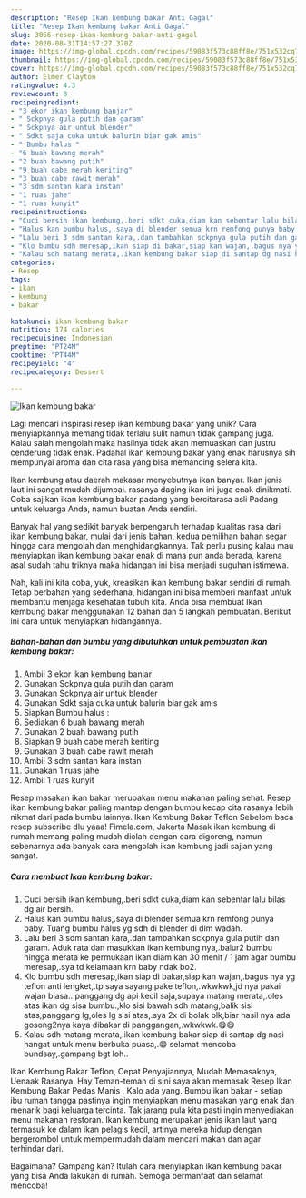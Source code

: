 ```yaml
---
description: "Resep Ikan kembung bakar Anti Gagal"
title: "Resep Ikan kembung bakar Anti Gagal"
slug: 3066-resep-ikan-kembung-bakar-anti-gagal
date: 2020-08-31T14:57:27.370Z
image: https://img-global.cpcdn.com/recipes/59083f573c88ff8e/751x532cq70/ikan-kembung-bakar-foto-resep-utama.jpg
thumbnail: https://img-global.cpcdn.com/recipes/59083f573c88ff8e/751x532cq70/ikan-kembung-bakar-foto-resep-utama.jpg
cover: https://img-global.cpcdn.com/recipes/59083f573c88ff8e/751x532cq70/ikan-kembung-bakar-foto-resep-utama.jpg
author: Elmer Clayton
ratingvalue: 4.3
reviewcount: 8
recipeingredient:
- "3 ekor ikan kembung banjar"
- " Sckpnya gula putih dan garam"
- " Sckpnya air untuk blender"
- " Sdkt saja cuka untuk balurin biar gak amis"
- " Bumbu halus "
- "6 buah bawang merah"
- "2 buah bawang putih"
- "9 buah cabe merah keriting"
- "3 buah cabe rawit merah"
- "3 sdm santan kara instan"
- "1 ruas jahe"
- "1 ruas kunyit"
recipeinstructions:
- "Cuci bersih ikan kembung,.beri sdkt cuka,diam kan sebentar lalu bilas dg air bersih."
- "Halus kan bumbu halus,.saya di blender semua krn remfong punya baby. Tuang bumbu halus yg sdh di blender di dlm wadah."
- "Lalu beri 3 sdm santan kara,.dan tambahkan sckpnya gula putih dan garam. Aduk rata dan masukkan ikan kembung nya,.balur2 bumbu hingga merata ke permukaan ikan diam kan 30 menit / 1 jam agar bumbu meresap,.sya td kelamaan krn baby ndak bo2."
- "Klo bumbu sdh meresap,ikan siap di bakar,siap kan wajan,.bagus nya yg teflon anti lengket,.tp saya sayang pake teflon,.wkwkwk,jd nya pakai wajan biasa...panggang dg api kecil saja,supaya matang merata,.oles atas ikan dg sisa bumbu.,klo sisi bawah sdh matang,balik sisi atas,panggang lg,oles lg sisi atas,.sya 2x di bolak blk,biar hasil nya ada gosong2nya kaya dibakar di panggangan,.wkwkwk.😋😋"
- "Kalau sdh matang merata,.ikan kembung bakar siap di santap dg nasi hangat untuk menu berbuka puasa,.😁 selamat mencoba bundsay,.gampang bgt loh.."
categories:
- Resep
tags:
- ikan
- kembung
- bakar

katakunci: ikan kembung bakar 
nutrition: 174 calories
recipecuisine: Indonesian
preptime: "PT24M"
cooktime: "PT44M"
recipeyield: "4"
recipecategory: Dessert

---
```



![Ikan kembung bakar](https://img-global.cpcdn.com/recipes/59083f573c88ff8e/751x532cq70/ikan-kembung-bakar-foto-resep-utama.jpg)

Lagi mencari inspirasi resep ikan kembung bakar yang unik? Cara menyiapkannya memang tidak terlalu sulit namun tidak gampang juga. Kalau salah mengolah maka hasilnya tidak akan memuaskan dan justru cenderung tidak enak. Padahal ikan kembung bakar yang enak harusnya sih mempunyai aroma dan cita rasa yang bisa memancing selera kita.

Ikan kembung atau daerah makasar menyebutnya ikan banyar. Ikan jenis laut ini sangat mudah dijumpai. rasanya daging ikan ini juga enak dinikmati. Coba sajikan ikan kembung bakar padang yang bercitarasa asli Padang untuk keluarga Anda, namun buatan Anda sendiri.

Banyak hal yang sedikit banyak berpengaruh terhadap kualitas rasa dari ikan kembung bakar, mulai dari jenis bahan, kedua pemilihan bahan segar hingga cara mengolah dan menghidangkannya. Tak perlu pusing kalau mau menyiapkan ikan kembung bakar enak di mana pun anda berada, karena asal sudah tahu triknya maka hidangan ini bisa menjadi suguhan istimewa.


Nah, kali ini kita coba, yuk, kreasikan ikan kembung bakar sendiri di rumah. Tetap berbahan yang sederhana, hidangan ini bisa memberi manfaat untuk membantu menjaga kesehatan tubuh kita. Anda bisa membuat Ikan kembung bakar menggunakan 12 bahan dan 5 langkah pembuatan. Berikut ini cara untuk menyiapkan hidangannya.

<!--inarticleads1-->

##### Bahan-bahan dan bumbu yang dibutuhkan untuk pembuatan Ikan kembung bakar:

1. Ambil 3 ekor ikan kembung banjar
1. Gunakan  Sckpnya gula putih dan garam
1. Gunakan  Sckpnya air untuk blender
1. Gunakan  Sdkt saja cuka untuk balurin biar gak amis
1. Siapkan  Bumbu halus :
1. Sediakan 6 buah bawang merah
1. Gunakan 2 buah bawang putih
1. Siapkan 9 buah cabe merah keriting
1. Gunakan 3 buah cabe rawit merah
1. Ambil 3 sdm santan kara instan
1. Gunakan 1 ruas jahe
1. Ambil 1 ruas kunyit


Resep masakan ikan bakar merupakan menu makanan paling sehat. Resep ikan kembung bakar paling mantap dengan bumbu kecap cita rasanya lebih nikmat dari pada bumbu lainnya. Ikan Kembung Bakar Teflon Sebelom baca resep subscribe dlu yaaa! Fimela.com, Jakarta Masak ikan kembung di rumah memang paling mudah diolah dengan cara digoreng, namun sebenarnya ada banyak cara mengolah ikan kembung jadi sajian yang sangat. 

<!--inarticleads2-->

##### Cara membuat Ikan kembung bakar:

1. Cuci bersih ikan kembung,.beri sdkt cuka,diam kan sebentar lalu bilas dg air bersih.
1. Halus kan bumbu halus,.saya di blender semua krn remfong punya baby. Tuang bumbu halus yg sdh di blender di dlm wadah.
1. Lalu beri 3 sdm santan kara,.dan tambahkan sckpnya gula putih dan garam. Aduk rata dan masukkan ikan kembung nya,.balur2 bumbu hingga merata ke permukaan ikan diam kan 30 menit / 1 jam agar bumbu meresap,.sya td kelamaan krn baby ndak bo2.
1. Klo bumbu sdh meresap,ikan siap di bakar,siap kan wajan,.bagus nya yg teflon anti lengket,.tp saya sayang pake teflon,.wkwkwk,jd nya pakai wajan biasa...panggang dg api kecil saja,supaya matang merata,.oles atas ikan dg sisa bumbu.,klo sisi bawah sdh matang,balik sisi atas,panggang lg,oles lg sisi atas,.sya 2x di bolak blk,biar hasil nya ada gosong2nya kaya dibakar di panggangan,.wkwkwk.😋😋
1. Kalau sdh matang merata,.ikan kembung bakar siap di santap dg nasi hangat untuk menu berbuka puasa,.😁 selamat mencoba bundsay,.gampang bgt loh..


Ikan Kembung Bakar Teflon, Cepat Penyajiannya, Mudah Memasaknya, Uenaak Rasanya. Hay Teman-teman di sini saya akan memasak Resep Ikan Kembung Bakar Pedas Manis , Kalo ada yang. Bumbu ikan bakar - setiap ibu rumah tangga pastinya ingin menyiapkan menu masakan yang enak dan menarik bagi keluarga tercinta. Tak jarang pula kita pasti ingin menyediakan menu makanan restoran. Ikan kembung merupakan jenis ikan laut yang termasuk ke dalam ikan pelagis kecil, artinya mereka hidup dengan bergerombol untuk mempermudah dalam mencari makan dan agar terhindar dari. 

Bagaimana? Gampang kan? Itulah cara menyiapkan ikan kembung bakar yang bisa Anda lakukan di rumah. Semoga bermanfaat dan selamat mencoba!
